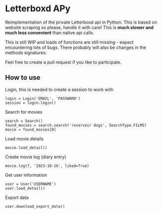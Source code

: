 
# Letterboxd APy
Reimplementation of the private Letterboxd api in Python. This is based on website scraping so please, handle it with
care! This is **much slower and much less convenient** than native api calls.

This is still WIP and loads of functions are still missing - expect encountering lots of bugs.
There probably will also be changes in the methods signatures. 

Feel free to create a pull request if you like to participate.

## How to use
Login, this is needed to create a session to work with
```
login = Login('EMAIL', 'PASSWORD')
session = login.login()
```

Search for movies
```
search = Search()
found_movies = search.search('reservoir dogs', SearchType.FILMS)
movie = found_movies[0]
```

Load movie details
```
movie.load_detail()
```

Create movie log (diary entry)
```
movie.log(7, '2023-10-16', liked=True)
```

Get user information
```
user = User('USERNAME')
user.load_detail()
```

Export data
```
user.download_export_data()
```
